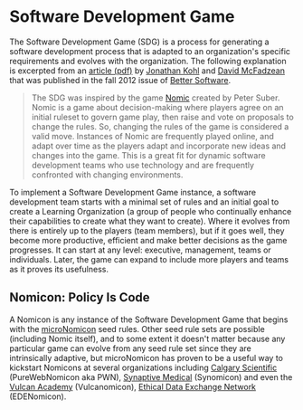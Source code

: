 # Software Development Game

The Software Development Game (SDG) is a process for generating a software development process that is adapted to an organization's specific requirements and evolves with the organization. The following explanation is excerpted from an [article (pdf)](SDG.pdf) by [Jonathan Kohl](http://www.kohl.ca/) and [David McFadzean](https://github.com/macterra) that was published in the fall 2012 issue of [Better Software](https://www.stickyminds.com/resources/magazine-articles).

> The SDG was inspired by the game [Nomic](http://legacy.earlham.edu/~peters/nomic.htm) created by Peter Suber.  Nomic is a game about decision-making where players agree on an initial ruleset to govern game play, then raise and vote on proposals to change the rules.  So, changing the rules of the game is considered a valid move. Instances of Nomic are frequently played online, and adapt over time as the players adapt and incorporate new ideas and changes into the game. This is a great fit for dynamic software development teams who use technology and are frequently confronted with changing environments.

To implement a Software Development Game instance, a software development team starts with a minimal set of rules and an initial goal to create a Learning Organization (a group of people who continually enhance their capabilities to create what they want to create). Where it evolves from there is entirely up to the players (team members), but if it goes well, they become more productive, efficient and make better decisions as the game progresses. It can start at any level: executive, management, teams or individuals. Later, the game can expand to include more players and teams as it proves its usefulness.

## Nomicon: Policy Is Code

A Nomicon is any instance of the Software Development Game that begins with the [microNomicon](microNomicon.md) seed rules.
Other seed rule sets are possible (including Nomic itself), and to some extent it doesn't matter because any particular game can evolve from any seed rule set since they are intrinsically adaptive, but microNomicon has proven to be a useful way to kickstart Nomicons at several organizations including [Calgary Scientific](https://www.calgaryscientific.com/) (PureWebNomicon aka PWN), [Synaptive Medical](https://www.synaptivemedical.com/) (Synomicon) and even the [Vulcan Academy](http://www.vulcan.life/) (Vulcanomicon), [Ethical Data Exchange Network](https://edenprotocol.io/) (EDENomicon).
